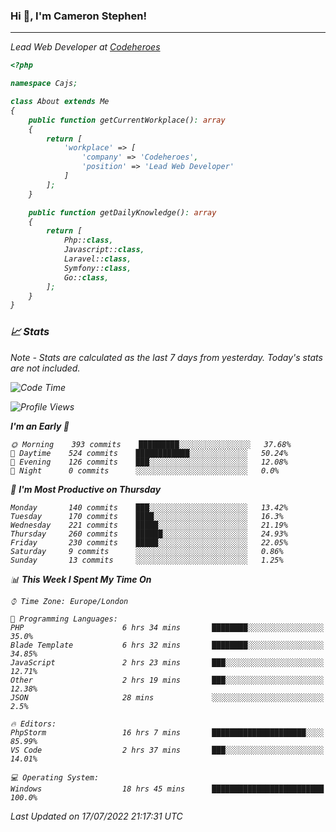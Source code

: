 ### Hi 👋, I'm Cameron Stephen!
<hr>
<p><em>Lead Web Developer at <a href="https://codeheroes.co.uk">Codeheroes</a></p>


```php
<?php

namespace Cajs;

class About extends Me
{
    public function getCurrentWorkplace(): array
    {
        return [
            'workplace' => [
                'company' => 'Codeheroes',
                'position' => 'Lead Web Developer'
            ]
        ];
    }

    public function getDailyKnowledge(): array
    {
        return [
            Php::class,
            Javascript::class,
            Laravel::class,
            Symfony::class,
            Go::class,
        ];
    }
}
```

### 📈 Stats
<p><em>Note - Stats are calculated as the last 7 days from yesterday. Today's stats are not included.</em></p>


<!--START_SECTION:waka-->
![Code Time](http://img.shields.io/badge/Code%20Time-3%2C023%20hrs%2049%20mins-blue)

![Profile Views](http://img.shields.io/badge/Profile%20Views-0-blue)

**I'm an Early 🐤** 

```text
🌞 Morning    393 commits    █████████░░░░░░░░░░░░░░░░   37.68% 
🌆 Daytime    524 commits    ████████████░░░░░░░░░░░░░   50.24% 
🌃 Evening    126 commits    ███░░░░░░░░░░░░░░░░░░░░░░   12.08% 
🌙 Night      0 commits      ░░░░░░░░░░░░░░░░░░░░░░░░░   0.0%

```
📅 **I'm Most Productive on Thursday** 

```text
Monday       140 commits    ███░░░░░░░░░░░░░░░░░░░░░░   13.42% 
Tuesday      170 commits    ████░░░░░░░░░░░░░░░░░░░░░   16.3% 
Wednesday    221 commits    █████░░░░░░░░░░░░░░░░░░░░   21.19% 
Thursday     260 commits    ██████░░░░░░░░░░░░░░░░░░░   24.93% 
Friday       230 commits    █████░░░░░░░░░░░░░░░░░░░░   22.05% 
Saturday     9 commits      ░░░░░░░░░░░░░░░░░░░░░░░░░   0.86% 
Sunday       13 commits     ░░░░░░░░░░░░░░░░░░░░░░░░░   1.25%

```


📊 **This Week I Spent My Time On** 

```text
⌚︎ Time Zone: Europe/London

💬 Programming Languages: 
PHP                      6 hrs 34 mins       ████████░░░░░░░░░░░░░░░░░   35.0% 
Blade Template           6 hrs 32 mins       ████████░░░░░░░░░░░░░░░░░   34.85% 
JavaScript               2 hrs 23 mins       ███░░░░░░░░░░░░░░░░░░░░░░   12.71% 
Other                    2 hrs 19 mins       ███░░░░░░░░░░░░░░░░░░░░░░   12.38% 
JSON                     28 mins             ░░░░░░░░░░░░░░░░░░░░░░░░░   2.5%

🔥 Editors: 
PhpStorm                 16 hrs 7 mins       █████████████████████░░░░   85.99% 
VS Code                  2 hrs 37 mins       ███░░░░░░░░░░░░░░░░░░░░░░   14.01%

💻 Operating System: 
Windows                  18 hrs 45 mins      █████████████████████████   100.0%

```


 Last Updated on 17/07/2022 21:17:31 UTC
<!--END_SECTION:waka-->
